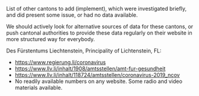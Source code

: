 List of other cantons to add (implement), which were investigated
briefly, and did present some issue, or had no data available.

We should actively look for alternative sources of data for these
cantons, or push cantonal authorities to provide these data regularly on
their website in more structured way for everybody.

Des Fürstentums Liechtenstein, Principality of Lichtenstein, FL:
 * https://www.regierung.li/coronavirus
 * https://www.llv.li/inhalt/1908/amtsstellen/amt-fur-gesundheit
 * https://www.llv.li/inhalt/118724/amtsstellen/coronavirus-2019_ncov
 * No readily available numbers on any website. Some radio and video materials available.

